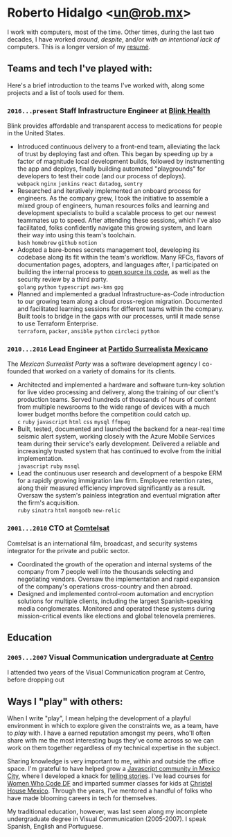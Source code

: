 # Roberto Hidalgo <[un@rob.mx](mailto:un@rob.mx)>

I work with computers, most of the time. Other times, during the last two decades, I have worked _around_, _despite_, and/or _with an intentional lack of_ computers. This is a longer version of my [resumé](https://rob.mx/resume).

## Teams and tech I've played with:

Here's a brief introduction to the teams I've worked with, along some projects and a list of tools used for them.

### `2016...present` Staff Infrastructure Engineer at [Blink Health](https://www.blinkhealth.com)

Blink provides affordable and transparent access to medications for people in the United States. 

- Introduced continuous delivery to a front-end team, alleviating the lack of trust by deploying fast and often. This began by speeding up by a factor of magnitude local development builds, followed by instrumenting the app and deploys, finally building automated "playgrounds" for developers to test their code (and our process of deploys). <br /> `webpack` `nginx` `jenkins` `react` `datadog`, `sentry`
- Researched and iteratively implemented an onboard process for engineers. As the company grew, I took the initiative to assemble a mixed group of engineers, human resources folks and learning and development specialists to build a scalable process to get our newest teammates up to speed. After attending these sessions, which I've also facilitated, folks confidently navigate this growing system, and learn their way into using this team's toolchain. <br /> `bash` `homebrew` `github` `notion`
- Adopted a bare-bones secrets management tool, developing its codebase along its fit within the team's workflow. Many RFCs, flavors of documentation pages, adopters, and languages after, I participated on building the internal process to [open source its code](https://github.com/blinkhealth/go-config-yourself), as well as the security review by a third party. <br /> `golang` `python` `typescript` `aws-kms` `gpg`
- Planned and implemented a gradual Infrastructure-as-Code introduction to our growing team along a cloud cross-region migration. Documented and facilitated learning sessions for different teams within the company. Built tools to bridge in the gaps with our processes, until it made sense to use Terraform Enterprise. <br /> `terraform`, `packer`, `ansible` `python` `circleci` `python`

### `2010...2016` Lead Engineer at [Partido Surrealista Mexicano](https://surrealista.mx)

The _Mexican Surrealist Party_ was a software development agency I co-founded that worked on a variety of domains for its clients.

- Architected and implemented a hardware and software turn-key solution for live video processing and delivery, along the training of our client's production teams. Served hundreds of thousands of hours of content from multiple newsrooms to the wide range of devices with a much lower budget months before the competition could catch up. <br /> `c` `ruby` `javascript` `html` `css` `mysql` `ffmpeg`
- Built, tested, documented and launched the backend for a near-real time seismic alert system, working closely with the Azure Mobile Services team during their service's early development. Delivered a reliable and increasingly trusted system that has continued to evolve from the initial implementation. <br />  `javascript` `ruby` `mssql`
- Lead the continuous user research and development of a bespoke ERM for a rapidly growing immigration law firm. Employee retention rates, along their measured efficiency improved significantly as a result. Oversaw the system's painless integration and eventual migration after the firm's acquisition. <br /> `ruby` `sinatra` `html` `mongodb` `new-relic`

### `2001...2010` CTO at [Comtelsat](http://www.comtelsat.com.mx/?lang=en)

Comtelsat is an international film, broadcast, and security systems integrator for the private and public sector.


- Coordinated the growth of the operation and internal systems of the company from 7 people well into the thousands selecting and negotiating vendors. Oversaw the implementation and rapid expansion of the company's operations cross-country and then abroad.
- Designed and implemented control-room automation and encryption solutions for multiple clients, including the largest Spanish-speaking media conglomerates. Monitored and operated these systems during mission-critical events like elections and global telenovela premieres.

## Education

### `2005...2007` Visual Communication undergraduate at [Centro](https://centro.edu.mx)

I attended two years of the Visual Communication program at Centro, before dropping out 


## Ways I "play" with others:

When I write "play", I mean helping the development of a playful environment in which to explore given the constraints we, as a team, have to _play_ with. I have a earned reputation amongst my peers, who'll often share with me the most interesting bugs they've come across so we can work on them together regardless of my technical expertise in the subject.

Sharing knowledge is very important to me, within and outside the office space. I'm grateful to have helped grow a [Javascript community in Mexico City](http://www.meetup.com/eventloop), where I developed a knack for [telling stories](https://speakerdeck.com/unrob). I've lead courses for [Women Who Code DF](https://www.meetup.com/Women-Who-Code-Mexico-City/) and imparted summer classes for kids at [Christel House Mexico](http://mx.christelhouse.org). Through the years, I've mentored a handful of folks who have made blooming careers in tech for themselves. 

My traditional education, however, was last seen along my incomplete undergraduate degree in Visual Communication (2005-2007). I speak Spanish, English and Portuguese.